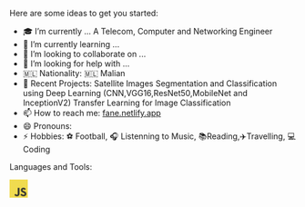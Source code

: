 

Here are some ideas to get you started:

- 🎓 I’m currently ... A Telecom, Computer and Networking Engineer
- 🌱 I’m currently learning ...
- 👯 I’m looking to collaborate on ...
- 🤔 I’m looking for help with ...
- 🇲🇱 Nationality: 🇲🇱 Malian
- 💬 Recent Projects: Satellite Images Segmentation and Classification using Deep Learning (CNN,VGG16,ResNet50,MobileNet and InceptionV2)
                      Transfer Learning for Image Classification
- 📫 How to reach me: [fane.netlify.app](https://fane.netlify.app)
- 😄 Pronouns: 
- ⚡ Hobbies: ⚽️ Football, 🎧 Listenning to Music, 📚Reading,✈️Travelling, 💻 Coding


Languages and Tools:

<img height="32" width="32" src="https://raw.githubusercontent.com/github/explore/80688e429a7d4ef2fca1e82350fe8e3517d3494d/topics/javascript/javascript.png
" />

